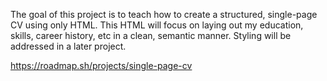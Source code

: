 The goal of this project is to teach how to create a structured, single-page CV using only HTML. 
This HTML will focus on laying out my education, skills, career history, etc in a clean, semantic manner.
Styling will be addressed in a later project.

https://roadmap.sh/projects/single-page-cv